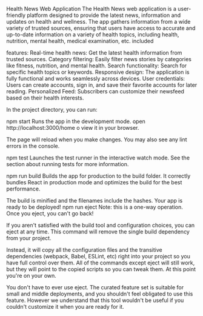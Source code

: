 Health News Web Application
The Health News web application is a user-friendly platform designed to provide the latest news, information and updates on health and wellness. The app gathers information from a wide variety of trusted sources, ensuring that users have access to accurate and up-to-date information on a variety of health topics, including health, nutrition, mental health, medical examination, etc. included

features:
Real-time health news: Get the latest health information from trusted sources.
Category filtering: Easily filter news stories by categories like fitness, nutrition, and mental health.
Search functionality: Search for specific health topics or keywords.
Responsive design: The application is fully functional and works seamlessly across devices.
User credentials: Users can create accounts, sign in, and save their favorite accounts for later reading.
Personalized Feed: Subscribers can customize their newsfeed based on their health interests.

In the project directory, you can run:

npm start
Runs the app in the development mode.
open http://localhost:3000/home o view it in your browser.


The page will reload when you make changes.
You may also see any lint errors in the console.

npm test
Launches the test runner in the interactive watch mode.
See the section about running tests for more information.

npm run build
Builds the app for production to the build folder.
It correctly bundles React in production mode and optimizes the build for the best performance.

The build is minified and the filenames include the hashes.
Your app is ready to be deployed!
npm run eject
Note: this is a one-way operation. Once you eject, you can't go back!

If you aren't satisfied with the build tool and configuration choices, you can eject at any time. This command will remove the single build dependency from your project.

Instead, it will copy all the configuration files and the transitive dependencies (webpack, Babel, ESLint, etc) right into your project so you have full control over them. All of the commands except eject will still work, but they will point to the copied scripts so you can tweak them. At this point you're on your own.

You don't have to ever use eject. The curated feature set is suitable for small and middle deployments, and you shouldn't feel obligated to use this feature. However we understand that this tool wouldn't be useful if you couldn't customize it when you are ready for it.